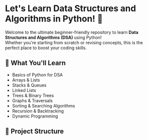# Let's Learn Data Structures and Algorithms in Python! 🐍  
Welcome to the ultimate beginner-friendly repository to learn **Data Structures and Algorithms (DSA)** using Python!  
Whether you're starting from scratch or revising concepts, this is the perfect place to boost your coding skills.

## 🚀 What You'll Learn
- Basics of Python for DSA
- Arrays & Lists
- Stacks & Queues
- Linked Lists
- Trees & Binary Trees
- Graphs & Traversals
- Sorting & Searching Algorithms
- Recursion & Backtracking
- Dynamic Programming

## 📁 Project Structure

